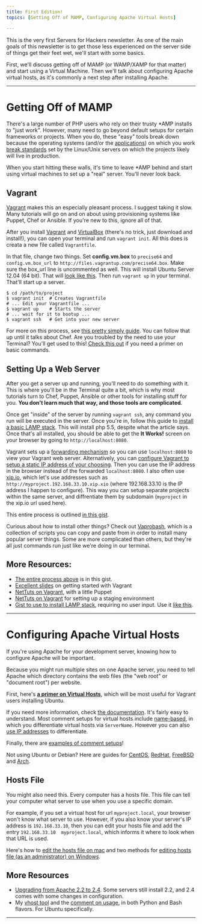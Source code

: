 ```yaml
---
title: First Edition!
topics: [Getting Off of MAMP, Configuring Apache Virtual Hosts]

---
```


This is the very first Servers for Hackers newsletter. As one of the main goals of this newsletter is to get those less experienced on the server side of things get their feet wet, we'll start with some basics.

First, we'll discuss getting off of MAMP (or WAMP/XAMP for that matter) and start using a Virtual Machine. Then we'll talk about configuring Apache virtual hosts, as it's commonly a next step after installing Apache.

---

<a name="getting-off-mamp" id="getting-off-mamp"></a>

# Getting Off of MAMP

There's a large number of PHP users who rely on their trusty *AMP installs to "just work". However, many need to go beyond default setups for certain frameworks or projects. When you do, these "easy" tools break down because the operating systems (and/or the [applications](http://stackoverflow.com/search?q=mamp+phpunit)) on which you work [break standards](http://stackoverflow.com/search?q=mamp+artisan) set by the Linux/Unix servers on which the projects likely will live in production.

When you start hitting these walls, it's time to leave *AMP behind and start using virtual machines to set up a "real" server. You'll never look back.

## Vagrant

[Vagrant](http://www.vagrantup.com) makes this an especially pleasant process. I suggest taking it slow. Many tutorials will go on and on about using provisioning systems like Puppet, Chef or Ansible. If you're new to this, ignore all of that.

After you install [Vagrant](http://www.vagrantup.com) and [VirtualBox](https://www.virtualbox.org) (there's no trick, just download and install!), you can open your terminal and run `vagrant init`. All this does is creata a new file called `Vagrantfile`.

In that file, change two things. Set **config.vm.box** to `precise64` and `config.vm.box_url` to `http://files.vagrantup.com/precise64.box`. Make sure the box_url line is uncommented as well. This will install Ubuntu Server 12.04 (64 bit). That will [look like this](https://gist.github.com/fideloper/dab171a2aa646e86b782#file-vagrantfile-L6-L8). Then run `vagrant up` in your terminal. That'll start up a server.

    $ cd /path/to/project
    $ vagrant init  # Creates Vagrantfile
    # ... Edit your Vagrantfile ...
    $ vagrant up    # Starts the server
    # ... wait for it to bootup ...
    $ vagrant ssh   # Get into your new server


For more on this process, see [this pretty simply guide](https://gist.github.com/dergachev/3866825). You can follow that up until it talks about Chef. Are you troubled by the need to use your Terminal? You'll get used to this! [Check this out](http://lifehacker.com/5633909/who-needs-a-mouse-learn-to-use-the-command-line-for-almost-anything) if you need a primer on basic commands.

## Setting Up a Web Server

After you get a server up and running, you'll need to do something with it. This is where you'll be in the Terminal quite a bit, which is why most tutorials turn to Chef, Puppet, Ansible or other tools for installing stuff for you. <strong>You don't learn much that way, and those tools are complicated</strong>.

Once get "inside" of the server by running `vagrant ssh`, any command you run will be executed in the server. Once you're in, follow this guide to [install a basic LAMP stack](http://fideloper.com/ubuntu-install-php54-lamp). This will install php 5.5, despite what the article says. Once that's all installed, you should be able to get the <strong>It Works!</strong> screen on your browser by going to `http://localhost:8080`.

Vagrant sets up a [forwarding mechanism](http://docs.vagrantup.com/v2/networking/forwarded_ports.html) so you can use `localhost:8080` to view your Vagrant web server. Alternatively, you can [configure Vagrant to setup a static IP address of your choosing](https://gist.github.com/fideloper/dab171a2aa646e86b782#file-vagrantfile-L10). Then you can use the IP address in the browser instead of the forwarded `localhost:8080`. I also often use [xip.io](http://xip.io), which let's use addresses such as `http://myproject.192.168.33.10.xip.xio` (where 192.168.33.10 is the IP address I happen to configure). This way you can setup separate projects within the same server, and diffrentiate them by subdomain (`myproject` in the xip.io url used here).

This entire process is outlined [in this gist](https://gist.github.com/fideloper/8622731).

Curious about how to install other things? Check out [Vaprobash](https://github.com/fideloper/Vaprobash), which is a collection of scripts you can copy and paste from in order to install many popular server things. Some are more complicated than others, but they're all just commands run just like we're doing in our terminal.

## More Resources:

* [The entire process above](https://gist.github.com/fideloper/8622731) is in this gist.
* [Excellent slides](https://speakerdeck.com/erikaheidi/vagrant-for-php-developers) on getting started with Vagrant
* [NetTuts on Vagrant](http://net.tutsplus.com/tutorials/php/vagrant-what-why-and-how/), with a little Puppet
* [NetTuts on Vagrant](http://net.tutsplus.com/tutorials/setting-up-a-staging-environment/) for setting up a staging environment
* [Gist to use to install LAMP stack](https://gist.github.com/fideloper/7074502), requiring no user input. Use it [like this](https://gist.github.com/fideloper/dab171a2aa646e86b782#file-vagrantfile-rb-L18).


---

<a name="configuring-apache-virtual-hosts" id="configuring-apache-virtual-hosts"></a>

# Configuring Apache Virtual Hosts

If you're using Apache for your development server, knowing how to configure Apache will be important.

Because you might run multiple sites on one Apache server, you need to tell Apache which directory contains the web files (the "web root" or "document root") per website.

First, here's **[a primer on Virtual Hosts](http://fideloper.com/ubuntu-prod-vhost)**, which will be most useful for Vagrant users installing Ubuntu.

If you need more information, check [the documentation](https://httpd.apache.org/docs/2.4/vhosts/). It's fairly easy to understand. Most comment setups for virtual hosts include [name-based](https://httpd.apache.org/docs/2.4/vhosts/name-based.html), in which you differentiate virtual hosts via `ServerName`. However you can also [use IP addresses](https://httpd.apache.org/docs/2.4/vhosts/ip-based.html) to differentiate.

Finally, there are [examples of comment setups](https://httpd.apache.org/docs/2.4/vhosts/examples.html)!

Not using Ubuntu or Debian? Here are guides for [CentOS](https://www.digitalocean.com/community/articles/how-to-set-up-apache-virtual-hosts-on-centos-6), [RedHat](https://access.redhat.com/site/documentation/en-US/Red_Hat_Enterprise_Linux/4/html/Reference_Guide/s1-apache-virtualhosts.html), [FreeBSD](http://www5.us.freebsd.org/doc/handbook/network-apache.html#AEN39491) and [Arch](https://www.digitalocean.com/community/articles/how-to-set-up-apache-virtual-hosts-on-arch-linux).

## Hosts File

You might also need this. Every computer has a hosts file. This file can tell your computer what server to use when you use a specific domain.

For example, if you set a virtual host for url `myproject.local`, your browser won't know what server to use. However, if you also know your server's IP address is `192.168.33.10`, then you can edit your hosts file and add the entry `192.168.33.10  myproject.local`, which informs it where to look when that URL is used.

Here's how to [edit the hosts file on mac](http://osxdaily.com/2012/08/07/edit-hosts-file-mac-os-x/) and two methods for [editing hosts file (as an administrator) on Windows](http://www.petri.co.il/edit-hosts-file-windows-8.htm).



## More Resources

* [Upgrading from Apache 2.2 to 2.4](http://httpd.apache.org/docs/2.4/upgrading.html). Some servers still install 2.2, and 2.4 comes with some changes in configuration.
* My [vhost tool](https://gist.github.com/fideloper/2710970) and the [comment on usage](https://gist.github.com/fideloper/2710970#comment-993649), in both Python and Bash flavors. For Ubuntu specifically.

---
